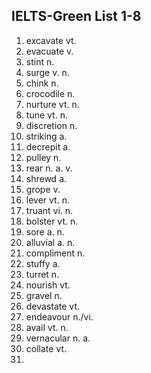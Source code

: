 ## IELTS-Green List 1-8

1. excavate vt.
2. evacuate v.
3. stint n.
4. surge v. n.
5. chink n.
6. crocodile n.
7. nurture vt. n.
8. tune vt. n.
9. discretion n.
10. striking a.
11. decrepit a.
12. pulley n.
13. rear n. a. v.
14. shrewd a.
15. grope v.
16. lever vt. n.
17. truant vi. n.
18. bolster vt. n.
19. sore a. n.
20. alluvial a. n.
21. compliment n.
22. stuffy a.
23. turret n.
24. nourish vt.
25. gravel n.
26. devastate vt.
27. endeavour n./vi.
28. avail vt. n.
29. vernacular n. a.
30. collate vt.
31. 

